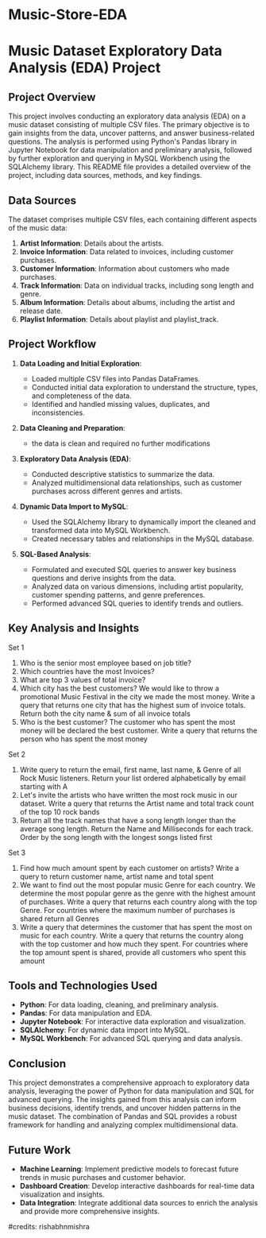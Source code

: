 # Music-Store-EDA
# Music Dataset Exploratory Data Analysis (EDA) Project

## Project Overview

This project involves conducting an exploratory data analysis (EDA) on a music dataset consisting of multiple CSV files. The primary objective is to gain insights from the data, uncover patterns, and answer business-related questions. The analysis is performed using Python's Pandas library in Jupyter Notebook for data manipulation and preliminary analysis, followed by further exploration and querying in MySQL Workbench using the SQLAlchemy library. This README file provides a detailed overview of the project, including data sources, methods, and key findings.

## Data Sources

The dataset comprises multiple CSV files, each containing different aspects of the music data:

1. **Artist Information**: Details about the artists.
2. **Invoice Information**: Data related to invoices, including customer purchases.
3. **Customer Information**: Information about customers who made purchases.
4. **Track Information**: Data on individual tracks, including song length and genre.
5. **Album Information**: Details about albums, including the artist and release date.
6. **Playlist Information**: Details about playlist and playlist_track.

## Project Workflow

1. **Data Loading and Initial Exploration**:
   - Loaded multiple CSV files into Pandas DataFrames.
   - Conducted initial data exploration to understand the structure, types, and completeness of the data.
   - Identified and handled missing values, duplicates, and inconsistencies.

2. **Data Cleaning and Preparation**:
   - the data is clean and required no further modifications

3. **Exploratory Data Analysis (EDA)**:
   - Conducted descriptive statistics to summarize the data.
   - Analyzed multidimensional data relationships, such as customer purchases across different genres and artists.

4. **Dynamic Data Import to MySQL**:
   - Used the SQLAlchemy library to dynamically import the cleaned and transformed data into MySQL Workbench.
   - Created necessary tables and relationships in the MySQL database.

5. **SQL-Based Analysis**:
   - Formulated and executed SQL queries to answer key business questions and derive insights from the data.
   - Analyzed data on various dimensions, including artist popularity, customer spending patterns, and genre preferences.
   - Performed advanced SQL queries to identify trends and outliers.

## Key Analysis and Insights
Set 1
1. Who is the senior most employee based on job title? 
2. Which countries have the most Invoices? 
3. What are top 3 values of total invoice? 
4. Which city has the best customers? We would like to throw a promotional Music 
Festival in the city we made the most money. Write a query that returns one city that 
has the highest sum of invoice totals. Return both the city name & sum of all invoice 
totals 
5. Who is the best customer? The customer who has spent the most money will be 
declared the best customer. Write a query that returns the person who has spent the 
most money

Set 2
1. Write query to return the email, first name, last name, & Genre of all Rock Music 
listeners. Return your list ordered alphabetically by email starting with A 
2. Let's invite the artists who have written the most rock music in our dataset. Write a 
query that returns the Artist name and total track count of the top 10 rock bands 
3. Return all the track names that have a song length longer than the average song length. 
Return the Name and Milliseconds for each track. Order by the song length with the 
longest songs listed first

Set 3
1. Find how much amount spent by each customer on artists? Write a query to return 
customer name, artist name and total spent 
2. We want to find out the most popular music Genre for each country. We determine the 
most popular genre as the genre with the highest amount of purchases. Write a query 
that returns each country along with the top Genre. For countries where the maximum 
number of purchases is shared return all Genres 
3. Write a query that determines the customer that has spent the most on music for each 
country. Write a query that returns the country along with the top customer and how 
much they spent. For countries where the top amount spent is shared, provide all 
customers who spent this amount 

## Tools and Technologies Used

- **Python**: For data loading, cleaning, and preliminary analysis.
- **Pandas**: For data manipulation and EDA.
- **Jupyter Notebook**: For interactive data exploration and visualization.
- **SQLAlchemy**: For dynamic data import into MySQL.
- **MySQL Workbench**: For advanced SQL querying and data analysis.

## Conclusion

This project demonstrates a comprehensive approach to exploratory data analysis, leveraging the power of Python for data manipulation and SQL for advanced querying. The insights gained from this analysis can inform business decisions, identify trends, and uncover hidden patterns in the music dataset. The combination of Pandas and SQL provides a robust framework for handling and analyzing complex multidimensional data.

## Future Work

- **Machine Learning**: Implement predictive models to forecast future trends in music purchases and customer behavior.
- **Dashboard Creation**: Develop interactive dashboards for real-time data visualization and insights.
- **Data Integration**: Integrate additional data sources to enrich the analysis and provide more comprehensive insights.

#credits: rishabhnmishra
